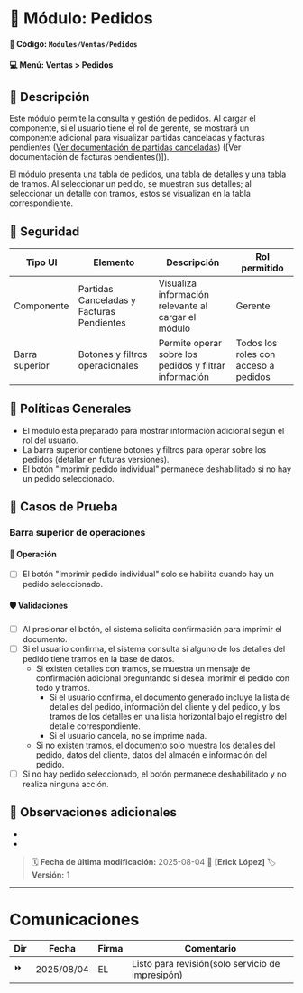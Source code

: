 # 📑 Módulo: Pedidos
#### 📁 **Código:** `Modules/Ventas/Pedidos`
#### 💻 **Menú:** Ventas > Pedidos

## 📝 Descripción
Este módulo permite la consulta y gestión de pedidos. Al cargar el componente, si el usuario tiene el rol de gerente, se mostrará un componente adicional para visualizar partidas canceladas y facturas pendientes ([Ver documentación de partidas canceladas]()) ([Ver documentación de facturas pendientes()]).

El módulo presenta una tabla de pedidos, una tabla de detalles y una tabla de tramos. Al seleccionar un pedido, se muestran sus detalles; al seleccionar un detalle con tramos, estos se visualizan en la tabla correspondiente.

## 🔐 Seguridad
| Tipo UI | Elemento          | Descripción                    | Rol permitido |
|---------|-------------------|--------------------------------|--------------|
| Componente | Partidas Canceladas y Facturas Pendientes | Visualiza información relevante al cargar el módulo | Gerente |
| Barra superior | Botones y filtros operacionales | Permite operar sobre los pedidos y filtrar información | Todos los roles con acceso a pedidos |

## 💼 Políticas Generales
- El módulo está preparado para mostrar información adicional según el rol del usuario.
- La barra superior contiene botones y filtros para operar sobre los pedidos (detallar en futuras versiones).
- El botón "Imprimir pedido individual" permanece deshabilitado si no hay un pedido seleccionado.

## 🧪 Casos de Prueba

### Barra superior de operaciones
#### 💼 Operación
- [ ] El botón "Imprimir pedido individual" solo se habilita cuando hay un pedido seleccionado.

#### 🛡️ Validaciones
- [ ] Al presionar el botón, el sistema solicita confirmación para imprimir el documento.
- [ ] Si el usuario confirma, el sistema consulta si alguno de los detalles del pedido tiene tramos en la base de datos.
    - Si existen detalles con tramos, se muestra un mensaje de confirmación adicional preguntando si desea imprimir el pedido con todo y tramos.
        - Si el usuario confirma, el documento generado incluye la lista de detalles del pedido, información del cliente y del pedido, y los tramos de los detalles en una lista horizontal bajo el registro del detalle correspondiente.
        - Si el usuario cancela, no se imprime nada.
    - Si no existen tramos, el documento solo muestra los detalles del pedido, datos del cliente, datos del almacén e información del pedido.
- [ ] Si no hay pedido seleccionado, el botón permanece deshabilitado y no realiza ninguna acción.

## 📎 Observaciones adicionales
- 
- 

> 🗓️ **Fecha de última modificación:** 2025-08-04
> 👤 **[Erick López]**
> 🏷️ **Versión:** 1

---
# Comunicaciones
|Dir|Fecha       |Firma|Comentario                    |
|---|------------|-----|------------------------------|
|⏩|2025/08/04 | EL |Listo para revisión(solo servicio de impresipón)|
